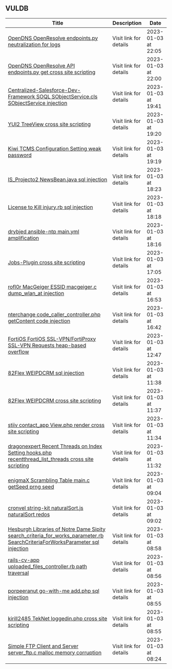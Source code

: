 ## VULDB
|Title|Description|Date|
|---|---|---|
| [OpenDNS OpenResolve endpoints.py neutralization for logs](https://vuldb.com/?id.217197) | Visit link for details | 2023-01-03 at 22:05 |
| [OpenDNS OpenResolve API endpoints.py get cross site scripting](https://vuldb.com/?id.217196) | Visit link for details | 2023-01-03 at 22:00 |
| [Centralized-Salesforce-Dev-Framework SOQL SObjectService.cls SObjectService injection](https://vuldb.com/?id.217195) | Visit link for details | 2023-01-03 at 19:41 |
| [YUI2 TreeView cross site scripting](https://vuldb.com/?id.217194) | Visit link for details | 2023-01-03 at 19:20 |
| [Kiwi TCMS Configuration Setting weak password](https://vuldb.com/?id.217193) | Visit link for details | 2023-01-03 at 19:19 |
| [IS_Projecto2 NewsBean.java sql injection](https://vuldb.com/?id.217192) | Visit link for details | 2023-01-03 at 18:23 |
| [License to Kill injury.rb sql injection](https://vuldb.com/?id.217191) | Visit link for details | 2023-01-03 at 18:18 |
| [drybjed ansible-ntp main.yml amplification](https://vuldb.com/?id.217190) | Visit link for details | 2023-01-03 at 18:16 |
| [Jobs-Plugin cross site scripting](https://vuldb.com/?id.217189) | Visit link for details | 2023-01-03 at 17:05 |
| [rofl0r MacGeiger ESSID macgeiger.c dump_wlan_at injection](https://vuldb.com/?id.217188) | Visit link for details | 2023-01-03 at 16:53 |
| [nterchange code_caller_controller.php getContent code injection](https://vuldb.com/?id.217187) | Visit link for details | 2023-01-03 at 16:42 |
| [FortiOS FortiOS SSL-VPN/FortiProxy SSL-VPN Requests heap-based overflow](https://vuldb.com/?id.217186) | Visit link for details | 2023-01-03 at 12:47 |
| [82Flex WEIPDCRM sql injection](https://vuldb.com/?id.217185) | Visit link for details | 2023-01-03 at 11:38 |
| [82Flex WEIPDCRM cross site scripting](https://vuldb.com/?id.217184) | Visit link for details | 2023-01-03 at 11:37 |
| [stiiv contact_app View.php render cross site scripting](https://vuldb.com/?id.217183) | Visit link for details | 2023-01-03 at 11:34 |
| [dragonexpert Recent Threads on Index Setting hooks.php recentthread_list_threads cross site scripting](https://vuldb.com/?id.217182) | Visit link for details | 2023-01-03 at 11:32 |
| [enigmaX Scrambling Table main.c getSeed prng seed](https://vuldb.com/?id.217181) | Visit link for details | 2023-01-03 at 09:04 |
| [cronvel string-kit naturalSort.js naturalSort redos](https://vuldb.com/?id.217180) | Visit link for details | 2023-01-03 at 09:02 |
| [Hesburgh Libraries of Notre Dame Sipity search_criteria_for_works_parameter.rb SearchCriteriaForWorksParameter sql injection](https://vuldb.com/?id.217179) | Visit link for details | 2023-01-03 at 08:58 |
| [rails-cv-app uploaded_files_controller.rb path traversal](https://vuldb.com/?id.217178) | Visit link for details | 2023-01-03 at 08:56 |
| [porpeeranut go-with-me add.php sql injection](https://vuldb.com/?id.217177) | Visit link for details | 2023-01-03 at 08:55 |
| [kirill2485 TekNet loggedin.php cross site scripting](https://vuldb.com/?id.217176) | Visit link for details | 2023-01-03 at 08:55 |
| [Simple FTP Client and Server server_ftp.c malloc memory corruption](https://vuldb.com/?id.217175) | Visit link for details | 2023-01-03 at 08:24 |
